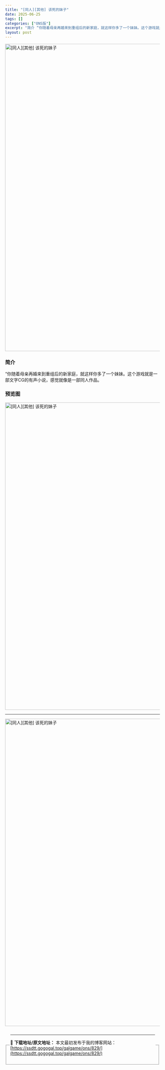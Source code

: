```yaml
---
title: "[同人][其他] 该死的妹子"
date: 2025-06-25
tags: []
categories: ["ONS版"]
excerpt: "简介 “你随着母亲再婚来到重组后的新家庭，就这样你多了一个妹妹。这个游戏就是一部文字CG的有声小说，感觉就像是一部同人作品。 预览图 资源下载 资源免费下载地址 下载地址 PC版-磁力下载 magnet:?xt=urn:btih:73F8D8A375A07863C53B8B1FB48949CFC50&hellip;"
layout: post
---
```


<p><img decoding="async" style="display: block; margin-left: auto; margin-right: auto; width: 1000px;" src="https://ssdtt.gogogal.top/wp-content/uploads/2025/06/79b4f-00.webp" alt="[同人][其他] 该死的妹子" /></p>
<div>
<h3>简介</h3>
</div>
<p>“你随着母亲再婚来到重组后的新家庭，就这样你多了一个妹妹。这个游戏就是一部文字CG的有声小说，感觉就像是一部同人作品。</p>
<h3>预览图</h3>
<p><img decoding="async" style="display: block; margin-left: auto; margin-right: auto; width: 1000px;" src="https://ssdtt.gogogal.top/wp-content/uploads/2025/06/8a313-01.webp" alt="[同人][其他] 该死的妹子" /></p>
<hr />
<p><img decoding="async" style="display: block; margin-left: auto; margin-right: auto; width: 1000px;" src="https://ssdtt.gogogal.top/wp-content/uploads/2025/06/9eb5d-02.webp" alt="[同人][其他] 该死的妹子" /></p>
<div></div>
<fieldset>
<legend>


---
📖 **下载地址/原文地址：** 本文最初发布于我的博客网站：[https://ssdtt.gogogal.top/galgame/ons/829/](https://ssdtt.gogogal.top/galgame/ons/829/)
